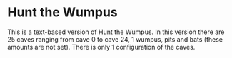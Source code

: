 # Hunt the Wumpus
This is a text-based version of Hunt the Wumpus. In this version there are 25 caves ranging from cave 0 to cave 24, 1 wumpus, pits and bats (these amounts are not set). There is only 1 configuration of the caves.


